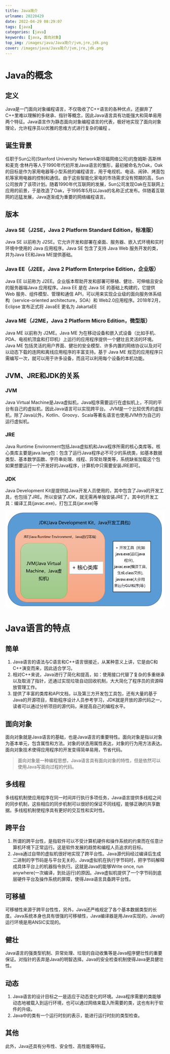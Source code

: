 ```yaml
---
title: Java简介
urlname: 20220429
date: 2022-04-29 08:29:07
tags: [java]
categories: [java]
keywords: [java, 面向对象]
top_img: /images/java/Java简介/jvm,jre,jdk.png
cover: /images/java/Java简介/jvm,jre,jdk.png
---
```


# Java的概念
## 定义
Java是一门面向对象编程语言，不仅吸收了C++语言的各种优点，还摒弃了C++里难以理解的多继承、指针等概念，因此Java语言具有功能强大和简单易用两个特征。Java语言作为静态面向对象编程语言的代表，极好地实现了面向对象理论，允许程序员以优雅的思维方式进行复杂的编程 。
## 诞生背景
任职于Sun公司(Stanford University Network斯坦福网络公司)的詹姆斯·高斯林和麦克·舍林丹等人于1990年代初开发Java语言的雏形，最初被命名为Oak，Oak的目标是作为家用电器等小型系统的编程语言，用于电视机、电话、闹钟、烤面包机等家用电器的控制和通信。由于这些智能化家电的市场需求没有预期的高，Sun公司放弃了该项计划。随着1990年代互联网的发展，Sun公司发现Oak在互联网上应用的前景，于是改造了Oak，于1995年5月以Java的名称正式发布。伴随着互联网的迅猛发展，Java逐渐成为重要的网络编程语言。
## 版本
### Java SE（J2SE，Java 2 Platform Standard Edition，标准版）
Java SE 以前称为 J2SE。它允许开发和部署在桌面、服务器、嵌入式环境和实时环境中使用的 Java 应用程序。Java SE 包含了支持 Java Web 服务开发的类，并为Java EE和Java ME提供基础。
### Java EE（J2EE，Java 2 Platform Enterprise Edition，企业版）
Java EE 以前称为 J2EE。企业版本帮助开发和部署可移植、健壮、可伸缩且安全的服务器端Java 应用程序。Java EE 是在 Java SE 的基础上构建的，它提供 Web 服务、组件模型、管理和通信 API，可以用来实现企业级的面向服务体系结构（service-oriented architecture，SOA）和 Web2.0应用程序。2018年2月，Eclipse 宣布正式将 JavaEE 更名为 JakartaEE
### Java ME（J2ME，Java 2 Platform Micro Edition，微型版）
Java ME 以前称为 J2ME。Java ME 为在移动设备和嵌入式设备（比如手机、PDA、电视机顶盒和打印机）上运行的应用程序提供一个健壮且灵活的环境。Java ME 包括灵活的用户界面、健壮的安全模型、许多内置的网络协议以及对可以动态下载的连网和离线应用程序的丰富支持。基于 Java ME 规范的应用程序只需编写一次，就可以用于许多设备，而且可以利用每个设备的本机功能。

## JVM、JRE和JDK的关系
### JVM
Java Virtual Machine是Java虚拟机，Java程序需要运行在虚拟机上，不同的平台有自己的虚拟机，因此Java语言可以实现跨平台。
JVM是一个比较优秀的虚拟机，除了Java以外，Kotlin、Groovy、Scala等著名语言也使用JVM作为自己的运行虚拟机。

### JRE
Java Runtime Environment包括Java虚拟机和Java程序所需的核心类库等。核心类库主要是java.lang包：包含了运行Java程序必不可少的系统类，如基本数据类型、基本数学函数、字符串处理、线程、异常处理类等，系统缺省加载这个包
如果想要运行一个开发好的Java程序，计算机中只需要安装JRE即可。

### JDK
Java Development Kit是提供给Java开发人员使用的，其中包含了Java的开发工具，也包括了JRE。所以安装了JDK，就无需再单独安装JRE了。其中的开发工具：编译工具(javac.exe)，打包工具(jar.exe)等

<img src="/images/java/Java简介/jvm,jre,jdk.png" style="zoom:75%;" alt="JVM、JRE、JDK关系图">


# Java语言的特点
## 简单
1. Java语言的语法与C语言和C++语言很接近，从某种意义上讲，它是由C和C++演变而来，因此适合学习。 
2. 相对C++来说，Java进行了简化和提高，如：使用接口代替了复杂的多重继承以及取消了指针，还通过实现垃圾自动回收机制，大大简化了程序员的资源释放管理工作。 
3. 提供了丰富的类库和API文档，以及第三方开发包工具包，还有大量的基于Java的开源项目，帮助程序设计人员参考学习，JDK就是开放的源代码之一，读者可以通过分析项目的源代码，来提高自己的编程水平。
## 面向对象
面向对象就是Java语言的基础，也是Java语言的重要特性。面向对象是指以对象为基本单元，包含属性和方法。对象的状态用属性表达，对象的行为用方法表达。
面向对象技术使得应用程序的开发变得简单易用，节省代码。
> 面向对象是一种编程思想，Java语言具有面向对象的特性，但是依然可以使用Java写面向过程的代码。
## 多线程
多线程机制使应用程序在同一时间并行执行多项任务，Java语言提供多线程之间的同步机制，这些相应的同步机制可以很好的保证不同线程，能够正确的共享数据。多线程机制使程序具有更好的交互性和实时性。
## 跨平台
1. 所谓的跨平台性，是指软件可以不受计算机硬件和操作系统的约束而在任意计算机环境下正常运行。这是软件发展的趋势和编程人员追求的目标。
2. Java通过自带的虚拟机很好地实现了跨平台性。Java源代码经过编译后生成二进制的字节码是与平台无关的，Java虚拟机在执行字节码时，把字节码解释成具体平台上的机器指令执行。这就是Java的能够Write once, run anywhere(一次编译，到处运行)的原因。Java虚拟机提供了一个字节码到底层硬件平台及操作系统的屏障，使得Java语言具备跨平台性。
## 可移植
可移植性来源于跨平台性性，另外，Java还严格规定了各个基本数据类型的长度。Java系统本身也具有很强的可移植性，Java编译器是用Java实现的，Java的运行环境是用ANSIC实现的。
## 健壮
Java语言的强类型机制、异常处理、垃圾的自动收集等是Java程序健壮性的重要保证。对指针的丢弃是Java的明智选择。Java的安全检查机制使得Java更具健壮性。
## 动态
1. Java语言的设计目标之一是适应于动态变化的环境。Java程序需要的类能够动态地被载入到运行环境，也可以通过网络来载入所需要的类，这也有利于软件的升级。 
2. Java中的类有一个运行时刻的表示，能进行运行时刻的类型检查。
## 其他
此外，Java还具有分布性、安全性、高性能等特征。
